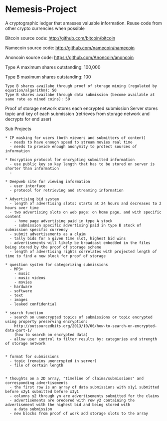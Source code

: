 Nemesis-Project
===============

A cryptographic ledger that amasses valuable information.  Reuse code from other crypto currencies when possible

Bitcoin source code:
http://github.com/bitcoin/bitcoin

Namecoin source code:
http://github.com/namecoin/namecoin

Anoncoin source code:
https://github.com/Anoncoin/anoncoin

Type A maximum shares outstanding: 100,000

Type B maximum shares outstanding: 100

    Type B shares availabe through proof of storage mining (regulated by equation/algorithm): 50
    Type B shares availabe through data submission (become available at same rate as mined coins): 50
    
Proof of storage network stores each encrypted submission
Server stores topic and key of each submission (retrieves from storage network and decrypts for end user)

  Sub Projects
  
  
    * IP masking for users (both viewers and submitters of content)
      - needs to have enough speed to stream movies real time
      - needs to provide enough anonymity to protect sources of information
    
    * Encryption protocol for encrypting submitted information
      - use public key so key length that has to be stored on server is shorter than information
      - 
      
    * Deepweb site for viewing information
      - user interface
      - protocol for retrieving and streaming information
    
    * Advertising bid system
      - length of advertising slots: starts at 24 hours and decreases to 2 hours over time
      - two advertising slots on web page: on home page, and with specific content
        - home page advertising paid in type A stock
        - submission specific advertising paid in type B stock of submission specific currency
      - submit advertisements as a claim
      - tally bids for a given time slot, highest bid wins
      - advertisements will likely be broadcast embedded in the files being stored by the proof of storage scheme
      - length of advertising rights correlates with projected length of time to find a new block for proof of storage
    
    * question system for categorizing submissions
      - MP3+
        - music
        - music videos
        - movies
      - hardware
      - software
      - text
      - images
      - leaked confidential
      
    * search function
      - search on unencrypted topics of submissions or topic encrypted using property preserving encryption: 
        http://outsourcedbits.org/2013/10/06/how-to-search-on-encrypted-data-part-1/
        (how to search on encrypted data)
      - allow user control to filter results by: categories and strength of storage network


    * format for submissions
      - topic (remains unencrypted in server)
      - file of certain length


    * thoughts on a 2D array, "timeline of claims/submissions" and corresponding advertisements
      - the first row is an array of data submissions with x1y1 submitted before x2y1 submitted before x3y1
      - columns y2 through yn are advertisements submitted for the claims
      - advertisements are oredered with row y2 containing the advertisement with the highest bid and being stored with
        a data submission
      - new blocks from proof of work add storage slots to the array
        

